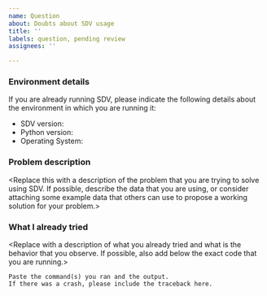 ```yaml
---
name: Question
about: Doubts about SDV usage
title: ''
labels: question, pending review
assignees: ''

---
```


### Environment details

If you are already running SDV, please indicate the following details about the environment in
which you are running it:

* SDV version:
* Python version:
* Operating System:

### Problem description

<Replace this with a description of the problem that you are trying to solve using SDV. If
possible, describe the data that you are using, or consider attaching some example data
that others can use to propose a working solution for your problem.>

### What I already tried

<Replace with a description of what you already tried and what is the behavior that you observe.
If possible, also add below the exact code that you are running.>

```
Paste the command(s) you ran and the output.
If there was a crash, please include the traceback here.
```
